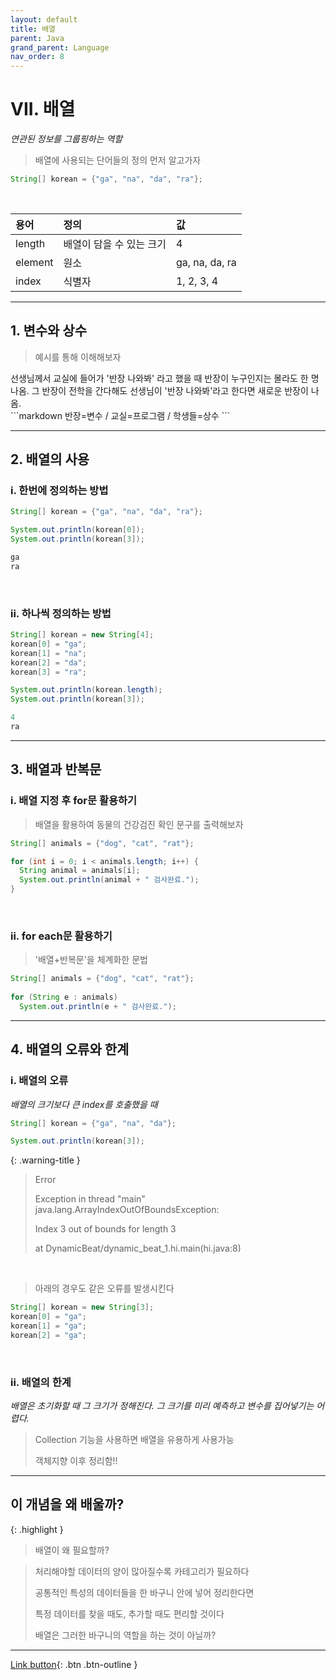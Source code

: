 ```yaml
---
layout: default
title: 배열
parent: Java
grand_parent: Language
nav_order: 8
---
```


# VII. 배열
_연관된 정보를 그룹핑하는 역할_

> 배열에 사용되는 단어들의 정의 먼저 알고가자

```java
String[] korean = {"ga", "na", "da", "ra"};
```

<br/>

| 용어      | 정의                   | 값   |
|:---------|:----------------------|:-----|
| length   | 배열이 담을 수 있는 크기    | 4    | 
| element  | 원소        | ga, na, da, ra   | 
| index   | 식별자        | 1, 2, 3, 4    | 

---

## 1. 변수와 상수

> 예시를 통해 이해해보자

<div class="code-example" markdown="1">
선생님께서 교실에 들어가 '반장 나와봐' 라고 했을 때
반장이 누구인지는 몰라도 한 명 나옴.
그 반장이 전학을 간다해도 선생님이 '반장 나와봐'라고 한다면
새로운 반장이 나옴.
</div>
```markdown
반장=변수 / 교실=프로그램 / 학생들=상수
```

---

## 2. 배열의 사용

### i. 한번에 정의하는 방법

```java
String[] korean = {"ga", "na", "da", "ra"};

System.out.println(korean[0]);
System.out.println(korean[3]);
```

```java
ga
ra
```

<br/>

### ii. 하나씩 정의하는 방법

```java
String[] korean = new String[4];
korean[0] = "ga";
korean[1] = "na";
korean[2] = "da";
korean[3] = "ra";

System.out.println(korean.length);
System.out.println(korean[3]);
```

```java
4
ra
```

---

## 3. 배열과 반복문

### i. 배열 지정 후 for문 활용하기

> 배열을 활용하여 동물의 건강검진 확인 문구를 출력해보자

```java
String[] animals = {"dog", "cat", "rat"};

for (int i = 0; i < animals.length; i++) {
  String animal = animals[i];
  System.out.println(animal + " 검사완료.");
}
```

<br/>

### ii. for each문 활용하기

> '배열+반복문'을 체계화한 문법

```java
String[] animals = {"dog", "cat", "rat"};
		
for (String e : animals)
  System.out.println(e + " 검사완료.");
```

---

## 4. 배열의 오류와 한계

### i. 배열의 오류
_배열의 크기보다 큰 index를 호출했을 때_

```java
String[] korean = {"ga", "na", "da"};

System.out.println(korean[3]);
```

{: .warning-title }
>Error
>
>Exception in thread "main" java.lang.ArrayIndexOutOfBoundsException:
>
>Index 3 out of bounds for length 3
>
>at DynamicBeat/dynamic_beat_1.hi.main(hi.java:8)

<br/>

> 아래의 경우도 같은 오류를 발생시킨다

```java
String[] korean = new String[3];
korean[0] = "ga";
korean[1] = "ga";
korean[2] = "ga";
```

<br/>

### ii. 배열의 한계

_배열은 초기화할 때 그 크기가 정해진다._
_그 크기를 미리 예측하고 변수를 집어넣기는 어렵다._

> Collection 기능을 사용하면 배열을 유용하게 사용가능
>
> 객체지향 이후 정리함!!

---

## **이 개념을 왜 배울까?**

{: .highlight }
> 배열이 왜 필요할까?

> 처리해야할 데이터의 양이 많아질수록 카테고리가 필요하다
>
> 공통적인 특성의 데이터들을 한 바구니 안에 넣어 정리한다면
>
> 특정 데이터를 찾을 때도, 추가할 때도 편리할 것이다
>
> 배열은 그러한 바구니의 역할을 하는 것이 아닐까?

---

[Link button](https://opentutorials.org/course/1223/5373){: .btn .btn-outline }